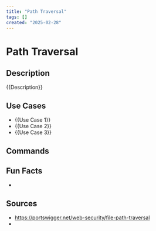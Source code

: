 ```yaml
---
title: "Path Traversal"
tags: []
created: "2025-02-28"
---
```


# Path Traversal

## Description
{{Description}}
## Use Cases
- {{Use Case 1}}
- {{Use Case 2}}
- {{Use Case 3}}
## Commands


## Fun Facts
- 

## Sources
- https://portswigger.net/web-security/file-path-traversal
- 
